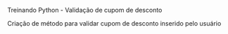 Treinando Python - Validação de cupom de desconto

Criação de método para validar cupom de desconto inserido pelo usuário